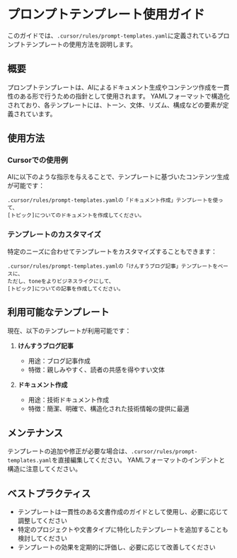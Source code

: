 # プロンプトテンプレート使用ガイド

このガイドでは、`.cursor/rules/prompt-templates.yaml`に定義されているプロンプトテンプレートの使用方法を説明します。

## 概要

プロンプトテンプレートは、AIによるドキュメント生成やコンテンツ作成を一貫性のある形で行うための指針として使用されます。
YAMLフォーマットで構造化されており、各テンプレートには、トーン、文体、リズム、構成などの要素が定義されています。

## 使用方法

### Cursorでの使用例

AIに以下のような指示を与えることで、テンプレートに基づいたコンテンツ生成が可能です：

```
.cursor/rules/prompt-templates.yamlの「ドキュメント作成」テンプレートを使って、
[トピック]についてのドキュメントを作成してください。
```

### テンプレートのカスタマイズ

特定のニーズに合わせてテンプレートをカスタマイズすることもできます：

```
.cursor/rules/prompt-templates.yamlの「けんすうブログ記事」テンプレートをベースに、
ただし、toneをよりビジネスライクにして、
[トピック]についての記事を作成してください。
```

## 利用可能なテンプレート

現在、以下のテンプレートが利用可能です：

1. **けんすうブログ記事**
   - 用途：ブログ記事作成
   - 特徴：親しみやすく、読者の共感を得やすい文体

2. **ドキュメント作成**
   - 用途：技術ドキュメント作成
   - 特徴：簡潔、明確で、構造化された技術情報の提供に最適

## メンテナンス

テンプレートの追加や修正が必要な場合は、`.cursor/rules/prompt-templates.yaml`を直接編集してください。
YAMLフォーマットのインデントと構造に注意してください。

## ベストプラクティス

- テンプレートは一貫性のある文書作成のガイドとして使用し、必要に応じて調整してください
- 特定のプロジェクトや文書タイプに特化したテンプレートを追加することも検討してください
- テンプレートの効果を定期的に評価し、必要に応じて改善してください 